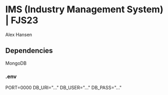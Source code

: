 # IMS (Industry Management System) | FJS23

Alex Hansen

## Dependencies

MongoDB

### .env

PORT=0000
DB_URI="..."
DB_USER="..."
DB_PASS="..."
